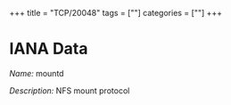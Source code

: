 +++
title = "TCP/20048"
tags = [""]
categories = [""]
+++

# IANA Data

_Name:_ mountd

_Description:_ NFS mount protocol

